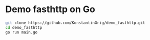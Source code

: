 # Demo fasthttp on Go


```sh
git clone https://github.com/KonstantinGrig/demo_fasthttp.git
cd demo_fasthttp
go run main.go
```